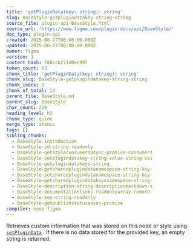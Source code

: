 ```yaml
---
title: 'getPluginData(key: string): string'
slug: BaseStyle-getplugindatakey-string-string
source_file: plugin-api-BaseStyle.html
source_url: 'https://www.figma.com/plugin-docs/api/BaseStyle/'
doc_type: plugin-api
created: 2025-06-27T00:00:00.000Z
updated: 2025-06-27T00:00:00.000Z
owner: figma
version: 1
content_hash: f88ccb271d0ec997
token_count: 63
chunk_title: 'getPluginData(key: string): string'
chunk_slug: BaseStyle-getplugindatakey-string-string
chunk_index: 3
chunk_of_total: 13
parent_file: BaseStyle.md
parent_slug: BaseStyle
char_count: 220
heading_level: h3
chunk_type: guide
merge_type: atomic
tags: []
sibling_chunks:
  - BaseStyle-introduction
  - BaseStyle-id-string-readonly
  - BaseStyle-getstyleconsumersasync-promise-consumers
  - BaseStyle-setplugindatakey-string-value-string-voi
  - BaseStyle-getplugindatakeys-string
  - BaseStyle-getsharedplugindatanamespace-string-key-
  - BaseStyle-setsharedplugindatanamespace-string-key-
  - BaseStyle-getsharedplugindatakeysnamespace-string-
  - BaseStyle-description-string-descriptionmarkdown-s
  - BaseStyle-documentationlinks-readonlyarray-remote-
  - BaseStyle-key-string-readonly
  - BaseStyle-getpublishstatusasync-promise
compiler: noos-figma
---
```


Retrieves custom information that was stored on this node or style using [`setPluginData`](/plugin-docs/api/properties/nodes-setplugindata/)
. If there is no data stored for the provided key, an empty string is returned.
